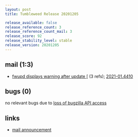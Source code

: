```yaml
---
layout: post
title: Tumbleweed Release 20201205

release_available: false
release_reference_count: 3
release_reference_count_mail: 3
release_score: 92
release_stability_level: stable
release_version: 20201205
---
```


## mail (1:3)

- [fwupd displays warning after update \[](https://github.com/boombatower/tumbleweed-review/issues/10) (3 refs); [2021-01.4410](https://github.com/boombatower/tumbleweed-review/issues/10)

## bugs (0)

<!--more-->

no relevant bugs due to [loss of bugzilla API access](https://bugzilla.opensuse.org/show_bug.cgi?id=1157722)



## links

- [mail announcement](https://github.com/boombatower/tumbleweed-review/issues/10)
